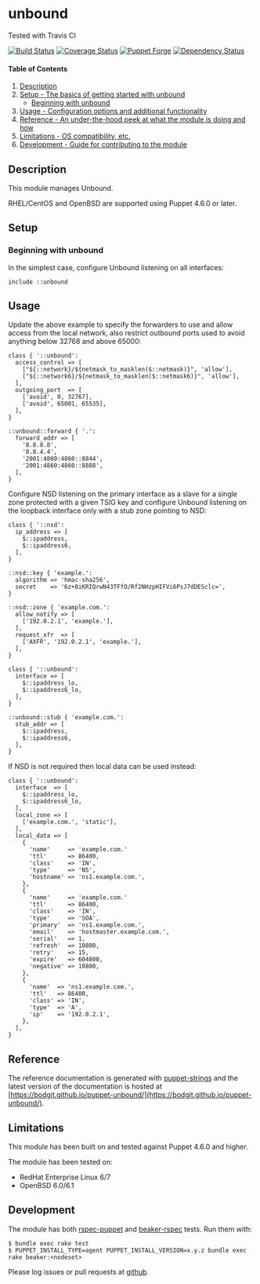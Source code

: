# unbound

Tested with Travis CI

[![Build Status](https://travis-ci.org/bodgit/puppet-unbound.svg?branch=master)](https://travis-ci.org/bodgit/puppet-unbound)
[![Coverage Status](https://coveralls.io/repos/bodgit/puppet-unbound/badge.svg?branch=master&service=github)](https://coveralls.io/github/bodgit/puppet-unbound?branch=master)
[![Puppet Forge](http://img.shields.io/puppetforge/v/bodgit/unbound.svg)](https://forge.puppetlabs.com/bodgit/unbound)
[![Dependency Status](https://gemnasium.com/bodgit/puppet-unbound.svg)](https://gemnasium.com/bodgit/puppet-unbound)

#### Table of Contents

1. [Description](#description)
2. [Setup - The basics of getting started with unbound](#setup)
    * [Beginning with unbound](#beginning-with-unbound)
3. [Usage - Configuration options and additional functionality](#usage)
4. [Reference - An under-the-hood peek at what the module is doing and how](#reference)
5. [Limitations - OS compatibility, etc.](#limitations)
6. [Development - Guide for contributing to the module](#development)

## Description

This module manages Unbound.

RHEL/CentOS and OpenBSD are supported using Puppet 4.6.0 or later.

## Setup

### Beginning with unbound

In the simplest case, configure Unbound listening on all interfaces:

```puppet
include ::unbound
```

## Usage

Update the above example to specify the forwarders to use and allow access
from the local network, also restrict outbound ports used to avoid anything
below 32768 and above 65000:

```puppet
class { '::unbound':
  access_control => [
    ["${::network}/${netmask_to_masklen($::netmask)}", 'allow'],
    ["${::network6}/${netmask_to_masklen($::netmask6)}", 'allow'],
  ],
  outgoing_port  => [
    ['avoid', 0, 32767],
    ['avoid', 65001, 65535],
  ],
}

::unbound::forward { '.':
  forward_addr => [
    '8.8.8.8',
    '8.8.4.4',
    '2001:4860:4860::8844',
    '2001:4860:4860::8888',
  ],
}
```

Configure NSD listening on the primary interface as a slave for a single
zone protected with a given TSIG key and configure Unbound listening on
the loopback interface only with a stub zone pointing to NSD:

```puppet
class { '::nsd':
  ip_address => [
    $::ipaddress,
    $::ipaddress6,
  ],
}

::nsd::key { 'example.':
  algorithm => 'hmac-sha256',
  secret    => '6z+8iKRIQrwN43TFfO/Rf2NHzpHIFVi6PsJ7dDESclc=',
}

::nsd::zone { 'example.com.':
  allow_notify => [
    ['192.0.2.1', 'example.'],
  ],
  request_xfr  => [
    ['AXFR', '192.0.2.1', 'example.'],
  ],
}

class { '::unbound':
  interface => [
    $::ipaddress_lo,
    $::ipaddress6_lo,
  ],
}

::unbound::stub { 'example.com.':
  stub_addr => [
    $::ipaddress,
    $::ipaddress6,
  ],
}
```

If NSD is not required then local data can be used instead:

```puppet
class { '::unbound':
  interface  => [
    $::ipaddress_lo,
    $::ipaddress6_lo,
  ],
  local_zone => [
    ['example.com.', 'static'],
  ],
  local_data => [
    {
      'name'     => 'example.com.'
      'ttl'      => 86400,
      'class'    => 'IN',
      'type'     => 'NS',
      'hostname' => 'ns1.example.com.',
    },
    {
      'name'     => 'example.com.'
      'ttl'      => 86400,
      'class'    => 'IN',
      'type'     => 'SOA',
      'primary'  => 'ns1.example.com.',
      'email'    => 'hostmaster.example.com.',
      'serial'   => 1,
      'refresh'  => 10800,
      'retry'    => 15,
      'expire'   => 604800,
      'negative' => 10800,
    },
    {
      'name'  => 'ns1.example.com.',
      'ttl'   => 86400,
      'class' => 'IN',
      'type'  => 'A',
      'ip'    => '192.0.2.1',
    },
  ],
}
```

## Reference

The reference documentation is generated with
[puppet-strings](https://github.com/puppetlabs/puppet-strings) and the latest
version of the documentation is hosted at
[https://bodgit.github.io/puppet-unbound/](https://bodgit.github.io/puppet-unbound/).

## Limitations

This module has been built on and tested against Puppet 4.6.0 and higher.

The module has been tested on:

* RedHat Enterprise Linux 6/7
* OpenBSD 6.0/6.1

## Development

The module has both [rspec-puppet](http://rspec-puppet.com) and
[beaker-rspec](https://github.com/puppetlabs/beaker-rspec) tests. Run them
with:

```
$ bundle exec rake test
$ PUPPET_INSTALL_TYPE=agent PUPPET_INSTALL_VERSION=x.y.z bundle exec rake beaker:<nodeset>
```

Please log issues or pull requests at
[github](https://github.com/bodgit/puppet-unbound).
